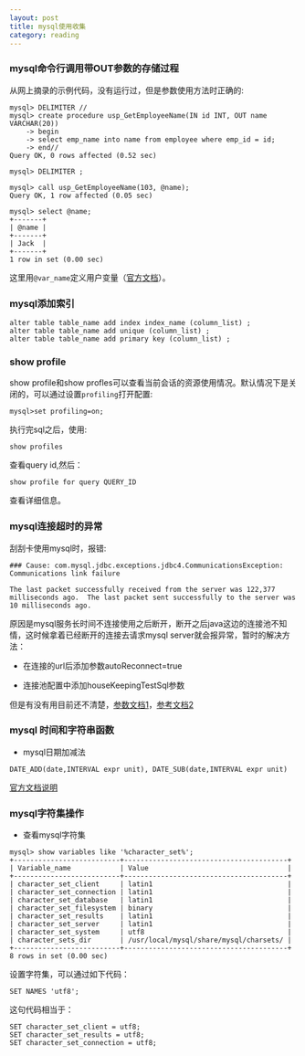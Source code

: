 ```yaml
---
layout: post
title: mysql使用收集
category: reading 
---
```


### mysql命令行调用带OUT参数的存储过程

从网上摘录的示例代码，没有运行过，但是参数使用方法时正确的:  

~~~~
mysql> DELIMITER //
mysql> create procedure usp_GetEmployeeName(IN id INT, OUT name VARCHAR(20))
    -> begin
    -> select emp_name into name from employee where emp_id = id;
    -> end//
Query OK, 0 rows affected (0.52 sec)

mysql> DELIMITER ;

mysql> call usp_GetEmployeeName(103, @name);
Query OK, 1 row affected (0.05 sec)

mysql> select @name;
+-------+
| @name |
+-------+
| Jack  |
+-------+
1 row in set (0.00 sec)
~~~~
这里用`@var_name`定义用户变量（[官方文档](http://dev.mysql.com/doc/refman/5.0/en/user-variables.html)）。

### mysql添加索引   

~~~~
alter table table_name add index index_name (column_list) ;
alter table table_name add unique (column_list) ;
alter table table_name add primary key (column_list) ;
~~~~

### show profile  
show profile和show profles可以查看当前会话的资源使用情况。默认情况下是关闭的，可以通过设置`profiling`打开配置:  

~~~~
mysql>set profiling=on;
~~~~

执行完sql之后，使用:  

~~~~
show profiles
~~~~

查看query id,然后：  

~~~~
show profile for query QUERY_ID
~~~~

查看详细信息。

### mysql连接超时的异常  
刮刮卡使用mysql时，报错:  

~~~~
### Cause: com.mysql.jdbc.exceptions.jdbc4.CommunicationsException: Communications link failure

The last packet successfully received from the server was 122,377 milliseconds ago.  The last packet sent successfully to the server was 10 milliseconds ago.
~~~~

原因是mysql服务长时间不连接使用之后断开，断开之后java这边的连接池不知情，这时候拿着已经断开的连接去请求mysql server就会报异常，暂时的解决方法：  

 * 在连接的url后添加参数autoReconnect=true

 * 连接池配置中添加houseKeepingTestSql参数

但是有没有用目前还不清楚，[参数文档1](http://dev.mysql.com/doc/refman/5.0/en/auto-reconnect.html)，[参考文档2](http://bugs.mysql.com/bug.php?id=5020)

### mysql 时间和字符串函数  
 * mysql日期加减法  

~~~~
DATE_ADD(date,INTERVAL expr unit), DATE_SUB(date,INTERVAL expr unit)
~~~~
[官方文档说明](http://dev.mysql.com/doc/refman/5.0/en/date-and-time-functions.html#function_date-add)

### mysql字符集操作  
 * 查看mysql字符集  

 ~~~~
mysql> show variables like '%character_set%';    
+--------------------------+----------------------------------------+
| Variable_name            | Value                                  |
+--------------------------+----------------------------------------+
| character_set_client     | latin1                                 | 
| character_set_connection | latin1                                 | 
| character_set_database   | latin1                                 | 
| character_set_filesystem | binary                                 | 
| character_set_results    | latin1                                 | 
| character_set_server     | latin1                                 | 
| character_set_system     | utf8                                   | 
| character_sets_dir       | /usr/local/mysql/share/mysql/charsets/ | 
+--------------------------+----------------------------------------+
8 rows in set (0.00 sec)
 ~~~~  

 设置字符集，可以通过如下代码：  

 ~~~~
 SET NAMES 'utf8';
 ~~~~  

 这句代码相当于：  

 ~~~~
 SET character_set_client = utf8;  
 SET character_set_results = utf8;   
 SET character_set_connection = utf8; 
 ~~~~
